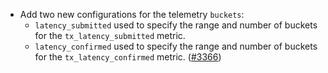 - Add two new configurations for the telemetry `buckets`:
  - `latency_submitted` used to specify the range and number of
    buckets for the `tx_latency_submitted` metric.
  - `latency_confirmed` used to specify the range and number of
    buckets for the `tx_latency_confirmed` metric.
  ([#3366](https://github.com/informalsystems/hermes/issues/3366))